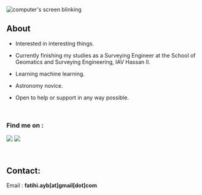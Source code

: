 ![computer's screen blinking](https://ayoubft.github.io/img/computer.gif)

## About

- Interested in interesting things.

- Currently finishing my studies as a Surveying Engineer at the School of Geomatics and Surveying Engineering, IAV Hassan II.

- Learning machine learning.

- Astronomy novice.

- Open to help or support in any way possible.

&nbsp;

### Find me on :

<a href="https://www.linkedin.com/in/ayoub-fatihi/" target="_blank"><img src="https://img.shields.io/badge/LinkedIn-0077B5?style=for-the-badge&logo=linkedin&logoColor=white"/></a>
<a href="https://www.github.com/ayoubft" target="_blank"><img src="https://img.shields.io/badge/GitHub-100000?style=for-the-badge&logo=github&logoColor=white"/></a>

&nbsp;

## Contact:

Email : **fatihi.ayb[at]gmail[dot]com**

